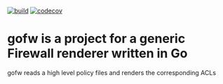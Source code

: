 [![build](https://github.com/gsmonni/gofw/actions/workflows/main.yml/badge.svg)](https://github.com/gsmonni/gofw/actions/workflows/main.yml)
[![codecov](https://codecov.io/gh/gsmonni/gofw/branch/main/graph/badge.svg?token=47W4MU0272)](https://codecov.io/gh/gsmonni/gofw)

# gofw is a project for a generic Firewall renderer written in Go
gofw reads a high level policy files and renders the corresponding ACLs
